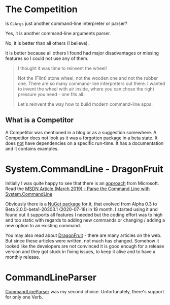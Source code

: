 # The Competition

Is `CLArgs` just another command-line interpreter or parser?

Yes, it is another command-line arguments parser. 

No, it is better than all others (I believe).

It is better because all others I found had major disadvantages or missing features so I could not use any of them.

> I thought it was time to reinvent the wheel! 
>
> Not the (Flint) stone wheel, not the wooden one and not the rubber one. There are so many command-line interpreters out there. I wanted to invent the wheel with air inside, where you can chose the right pressure you need - one fits all.
>
> Let's reinvent the way how to build modern command-line apps.

## What is a Competitor

 A Competitor was mentioned in a blog or as a suggestion somewhere. A Competitor does not look as it was a forgotten package in a beta state. It does <u>not</u> have dependencies on a specific run-time. It has a documentation and it contains examples. 

# System.CommandLine - DragonFruit

Initially I was quite happy to see that there is an <u>approach</u> from Microsoft. Read the [MSDN Article (March 2019) - Parse the Command Line with System.CommandLine](https://docs.microsoft.com/archive/msdn-magazine/2019/march/net-parse-the-command-line-with-system-commandline) 

Obviously there is a [NuGet package](https://www.nuget.org/packages/System.CommandLine) for it, that evolved from Alpha 0.3 to Beta 2.0.0-beta1-20303.1 (2020-07-18) in 18 month. I started using it and found out it supports all features I needed but the coding effort was to high and too static with regards to adding new commands or changing / adding a new option to an existing command. 

You may also read about [DragonFruit](https://github.com/dotnet/command-line-api) - there are many articles on the web. But since these articles were written, not much has changed. Somehow it looked like the developers are not convinced it is good enough for a release version and they got stuck in fixing issues, to keep it alive and to have a monthly release. 

# CommandLineParser

[CommandLineParser](https://www.nuget.org/packages/CommandLineParser/) was my second choice. Unfortunately, there's support for only one Verb. 

